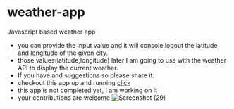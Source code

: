 # weather-app
Javascript based weather app
- you can provide the input value and it will console.logout the latitude and longitude of the given city.
- those values(latitude,longitude) later I am going to  use with the weather API to display the current weather.
- If you have and suggestions so please share it.
- checkout this app up and running [click](https://weather-app-41a.pages.dev/)
- this app is not completed yet, I am working on it
- your contributions are welcome
![Screenshot (29)](https://user-images.githubusercontent.com/111265239/217215083-b8689b32-1f53-4d83-819c-7f171521abd1.png)

